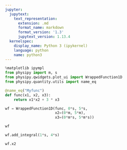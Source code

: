 ```yaml
---
jupyter:
  jupytext:
    text_representation:
      extension: .md
      format_name: markdown
      format_version: '1.3'
      jupytext_version: 1.13.4
  kernelspec:
    display_name: Python 3 (ipykernel)
    language: python
    name: python3
---
```


```python
%matplotlib ipympl
from physipy import m, s
from physipy.qwidgets.plot_ui import WrappedFunction1D
from physipy.quantity.utils import name_eq
```

```python
@name_eq("Myfunc")        
def func(x1, x2, x3):
    return x1*x2 + 3 * x3

wf = WrappedFunction1D(func, 0*s, 5*s, 
                       x2=(0*m, 5*m),
                       x3=(0*m*s, 5*m*s))

wf
```

```python
wf.add_integral(1*s, 4*s)
```

```python
wf.x2
```

```python

```
